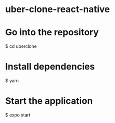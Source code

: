 # uber-clone-react-native

# Go into the repository

$ cd uberclone

# Install dependencies

$ yarn

# Start the application

$ expo start
